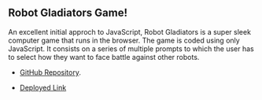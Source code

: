 ## Robot Gladiators Game!

An excellent initial approch to JavaScript, Robot Gladiators is a super sleek computer game that runs in the browser. The game is coded using only JavaScript. It consists on a series of multiple prompts to which the user has to select how they want to face battle against other robots.

- [GitHub Repository](https://github.com/AlexJCturbo/robot-gladiators).

- [Deployed Link](https://alexjcturbo.github.io/robot-gladiators/)